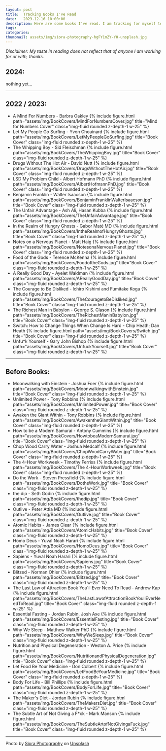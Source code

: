 ```yaml
---
layout: post
title:  Tracking Books I've Read
date:   2023-12-16 10:00:00
description: Here are some books I've read. I am tracking for myself to see what I read over time and I want to publicly review the notes I get from a book. This is my way of taking good notes, then creating a plan to act which is how to incorporate into life. 
tags: 
categories: 
thumbnail: assets/img/siora-photography-hgFY1mZY-Y0-unsplash.jpg
---
```


<i>
    Disclaimer: My taste in reading does not reflect that of anyone I am working for or with, thanks. 
</i>

## 2024:
nothing yet...


<hr>


## 2022 / 2023:
<ul>
    <li>A Mind For Numbers - Barbra Oakley
    {%  include figure.html 
        path="assets/img/BookCovers/MindForNumbersCover.jpg"
        title="Mind for Numbers Cover" class="img-fluid rounded z-depth-1 w-25" %}
    </li>
    <li>Let My People Go Surfing - Yvon Chouinard
    {%  include figure.html 
        path="assets/img/BookCovers/LetMyPeopleGoSurfing.jpg"
        title="Book Cover" class="img-fluid rounded z-depth-1 w-25" %}
    </li>
    <li>The Whipping Boy - Sid Fleischman
    {%  include figure.html 
        path="assets/img/BookCovers/TheWhippingBoy.jpg"
        title="Book Cover" class="img-fluid rounded z-depth-1 w-25" %}
    </li>
    <li>Drugs Without The Hot Air - David Nutt
    {%  include figure.html 
        path="assets/img/BookCovers/DrugsWithoutTheHotAir.jpg"
        title="Book Cover" class="img-fluid rounded z-depth-1 w-25" %}
    </li>
    <li>LSD My Problem Child - Albert Hofmann PhD
    {%  include figure.html 
        path="assets/img/BookCovers/AlbertHofmannPhD.jpg"
        title="Book Cover" class="img-fluid rounded z-depth-1 w-25" %}
    </li>
    <li>Benjamin Franklin - Walter Isaacson
    {%  include figure.html 
        path="assets/img/BookCovers/BenjaminFranklinWalterIsaacson.jpg"
        title="Book Cover" class="img-fluid rounded z-depth-1 w-25" %}
    </li>
    <li>The Unfair Advantage - Ash Ali, Hasan Kubba
    {%  include figure.html 
        path="assets/img/BookCovers/TheUnfairAdvantage.jpg"
        title="Book Cover" class="img-fluid rounded z-depth-1 w-25" %}
    </li>
    <li>In the Realm of Hungry Ghosts -  Gabor Maté MD
    {%  include figure.html 
        path="assets/img/BookCovers/IntheRealmofHungryGhosts.jpg"
        title="Book Cover" class="img-fluid rounded z-depth-1 w-25" %}
    </li>
    <li>Notes on a Nervous Planet - Matt Haig
    {%  include figure.html 
        path="assets/img/BookCovers/NotesonaNervousPlanet.jpg"
        title="Book Cover" class="img-fluid rounded z-depth-1 w-25" %}
    </li>
    <li>Food of the Gods - Terence McKenna
    {%  include figure.html 
        path="assets/img/BookCovers/FoodoftheGods.jpg"
        title="Book Cover" class="img-fluid rounded z-depth-1 w-25" %}
    </li>
    <li>A Really Good Day - Ayelet Waldman
    {%  include figure.html 
        path="assets/img/BookCovers/AReallyGoodDay.jpg"
        title="Book Cover" class="img-fluid rounded z-depth-1 w-25" %}
    </li>
    <li>The Courage to Be Disliked - Ichiro Kishimi and Fumitake Koga
    {%  include figure.html 
        path="assets/img/BookCovers/TheCouragetoBeDisliked.jpg"
        title="Book Cover" class="img-fluid rounded z-depth-1 w-25" %}
    </li>
    <li>The Richest Man in Babylon - George S. Clason
    {%  include figure.html 
        path="assets/img/BookCovers/TheRichestManinBabylon.jpg"
        title="Book Cover" class="img-fluid rounded z-depth-1 w-25" %}
    </li>
    <li>Switch: How to Change Things When Change Is Hard - Chip Heath; Dan Heath
    {%  include figure.html 
        path="assets/img/BookCovers/Switch.jpg"
        title="Book Cover" class="img-fluid rounded z-depth-1 w-25" %}
    </li>
    <li>Unfu*k Yourself - Gary John Bishop
    {%  include figure.html 
        path="assets/img/BookCovers/UnfuckYourself.jpg"
        title="Book Cover" class="img-fluid rounded z-depth-1 w-25" %}
    </li>
</ul>

<hr>

## Before Books:


<ul>
    <li>Moonwalking with Einstein - Joshua Foer
    {%  include figure.html 
        path="assets/img/BookCovers/MoonwalkingwithEinstein.jpg"
        title="Book Cover" class="img-fluid rounded z-depth-1 w-25" %}
    </li>
    <li>Unlimited Power - Tony Robbins
    {%  include figure.html 
        path="assets/img/BookCovers/UnlimitedPower.jpg"
        title="Book Cover" class="img-fluid rounded z-depth-1 w-25" %}
    </li>
    <li>Awaken the Giant Within - Tony Robbins
    {%  include figure.html 
        path="assets/img/BookCovers/AwakentheGiantWithin.jpg"
        title="Book Cover" class="img-fluid rounded z-depth-1 w-25" %}
    </li>
    <li>How to be a Modern Samurai - Antony Cummins
    {%  include figure.html 
        path="assets/img/BookCovers/HowtobeaModernSamurai.jpg"
        title="Book Cover" class="img-fluid rounded z-depth-1 w-25" %}
    </li>
    <li>Chop Wood Carry Water - Joshua Medcalf
    {%  include figure.html 
        path="assets/img/BookCovers/ChopWoodCarryWater.jpg"
        title="Book Cover" class="img-fluid rounded z-depth-1 w-25" %}
    </li>
    <li>The 4-Hour Workweek - Timothy Ferriss
    {%  include figure.html 
        path="assets/img/BookCovers/The 4-HourWorkweek.jpg"
        title="Book Cover" class="img-fluid rounded z-depth-1 w-25" %}
    </li>
    <li>Do the Work - Steven Pressfield
    {%  include figure.html 
        path="assets/img/BookCovers/DotheWork.jpg"
        title="Book Cover" class="img-fluid rounded z-depth-1 w-25" %}
    </li>
    <li>the dip - Seth Godin
    {%  include figure.html 
        path="assets/img/BookCovers/thedip.jpg"
        title="Book Cover" class="img-fluid rounded z-depth-1 w-25" %}
    </li>
    <li>Outlive - Peter Attia MD
    {%  include figure.html 
        path="assets/img/BookCovers/Outlive.jpg"
        title="Book Cover" class="img-fluid rounded z-depth-1 w-25" %}
    </li>
    <li>Atomic Habits - James Clear
    {%  include figure.html 
        path="assets/img/BookCovers/AtomicHabits.jpg"
        title="Book Cover" class="img-fluid rounded z-depth-1 w-25" %}
    </li>
    <li>Homo Deus - Yuval Noah Harari
    {%  include figure.html 
        path="assets/img/BookCovers/HomoDeus.jpg"
        title="Book Cover" class="img-fluid rounded z-depth-1 w-25" %}
    </li>
    <li>Sapiens - Yuval Noah Harari
    {%  include figure.html 
        path="assets/img/BookCovers/Sapiens.jpg"
        title="Book Cover" class="img-fluid rounded z-depth-1 w-25" %}
    </li>
    <li>Blitzed - Norman Ohler
    {%  include figure.html 
        path="assets/img/BookCovers/Blitzed.jpg"
        title="Book Cover" class="img-fluid rounded z-depth-1 w-25" %}
    </li>
    <li>The Last Law of Attraction Book You'll Ever Need To Read - Andrew Kap
    {%  include figure.html 
        path="assets/img/BookCovers/TheLastLawofAttractionBookYoullEverNeedToRead.jpg"
        title="Book Cover" class="img-fluid rounded z-depth-1 w-25" %}
    </li>
    <li>Essential Fasting - Jordan Rubin, Josh Axe
    {%  include figure.html 
        path="assets/img/BookCovers/EssentialFasting.jpg"
        title="Book Cover" class="img-fluid rounded z-depth-1 w-25" %}
    </li>
    <li>Why We Sleep - Matthew Walker PhD
    {%  include figure.html 
        path="assets/img/BookCovers/WhyWeSleep.jpg"
        title="Book Cover" class="img-fluid rounded z-depth-1 w-25" %}
    </li>
    <li>Nutrition and Physical Degeneration - Weston A. Price
    {%  include figure.html 
        path="assets/img/BookCovers/NutritionandPhysicalDegeneration.jpg"
        title="Book Cover" class="img-fluid rounded z-depth-1 w-25" %}
    </li>
    <li>Let Food Be Your Medicine - Don Colbert
    {%  include figure.html 
        path="assets/img/BookCovers/LetFoodBeYourMedicine.jpg"
        title="Book Cover" class="img-fluid rounded z-depth-1 w-25" %}
    </li>
    <li>Body For Life - Bill Phillips
    {%  include figure.html 
        path="assets/img/BookCovers/BodyForLife.jpg"
        title="Book Cover" class="img-fluid rounded z-depth-1 w-25" %}
    </li>
    <li>The Maker's Diet - Jordan Rubin
    {%  include figure.html 
        path="assets/img/BookCovers/TheMakersDiet.jpg"
        title="Book Cover" class="img-fluid rounded z-depth-1 w-25" %}
    </li>
    <li>The Subtle Art of Not Giving a F*ck - Mark Manson
    {%  include figure.html 
        path="assets/img/BookCovers/TheSubtleArtofNotGivingaFuck.jpg"
        title="Book Cover" class="img-fluid rounded z-depth-1 w-25" %}
    </li>
</ul>

<hr>

Photo by <a href="https://unsplash.com/@siora18?utm_content=creditCopyText&utm_medium=referral&utm_source=unsplash">Siora Photography</a> on <a href="https://unsplash.com/photos/woman-covering-her-face-with-white-book-hgFY1mZY-Y0?utm_content=creditCopyText&utm_medium=referral&utm_source=unsplash">Unsplash</a>
  